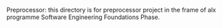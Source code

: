 Preprocessor: this directory is for preprocessor project in the frame of alx programme Software Engineering Foundations Phase.
